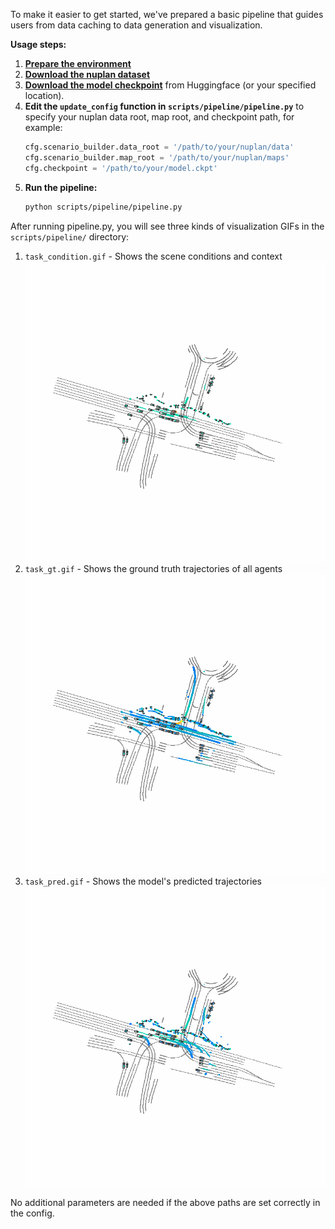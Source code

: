 To make it easier to get started, we've prepared a basic pipeline that guides users from data caching to data generation and visualization.

**Usage steps:**

1. **[Prepare the environment](install.md)**
2. **[Download the nuplan dataset](prepare_dataset.md)** 
3. **[Download the model checkpoint](train_eval.md#checkpoints)** from Huggingface (or your specified location).
4. **Edit the `update_config` function in `scripts/pipeline/pipeline.py`** to specify your nuplan data root, map root, and checkpoint path, for example:
   ```python
   cfg.scenario_builder.data_root = '/path/to/your/nuplan/data'
   cfg.scenario_builder.map_root = '/path/to/your/nuplan/maps'
   cfg.checkpoint = '/path/to/your/model.ckpt'
   ```
5. **Run the pipeline:**
   ```bash
   python scripts/pipeline/pipeline.py
   ```
After running pipeline.py, you will see three kinds of visualization GIFs in the `scripts/pipeline/` directory:

1. `task_condition.gif` - Shows the scene conditions and context
![task_condition.gif](../assets/bp_condition.gif)
2. `task_gt.gif` - Shows the ground truth trajectories of all agents
![task_gt.gif](../assets/bp_gt.gif)
3. `task_pred.gif` - Shows the model's predicted trajectories
![task_pred.gif](../assets/bp_pred.gif)

No additional parameters are needed if the above paths are set correctly in the config.

